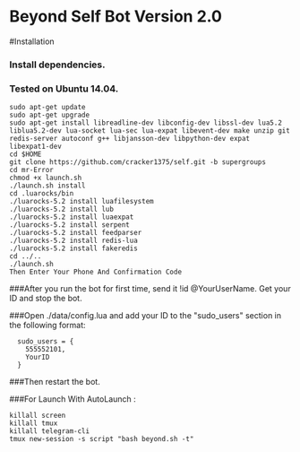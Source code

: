 # Beyond Self Bot Version 2.0

#Installation
### Install dependencies.
### Tested on Ubuntu 14.04.
```
sudo apt-get update 
sudo apt-get upgrade
sudo apt-get install libreadline-dev libconfig-dev libssl-dev lua5.2 liblua5.2-dev lua-socket lua-sec lua-expat libevent-dev make unzip git redis-server autoconf g++ libjansson-dev libpython-dev expat libexpat1-dev
cd $HOME
git clone https://github.com/cracker1375/self.git -b supergroups
cd mr-Error
chmod +x launch.sh
./launch.sh install
cd .luarocks/bin
./luarocks-5.2 install luafilesystem
./luarocks-5.2 install lub
./luarocks-5.2 install luaexpat
./luarocks-5.2 install serpent
./luarocks-5.2 install feedparser
./luarocks-5.2 install redis-lua
./luarocks-5.2 install fakeredis
cd ../..
./launch.sh 
Then Enter Your Phone And Confirmation Code
```
###After you run the bot for first time, send it !id @YourUserName. Get your ID and stop the bot.

###Open ./data/config.lua and add your ID to the "sudo_users" section in the following format:
```
  sudo_users = {
    555552101,
    YourID
  }
```
###Then restart the bot.

###For Launch With AutoLaunch :
```
killall screen
killall tmux
killall telegram-cli
tmux new-session -s script "bash beyond.sh -t"
